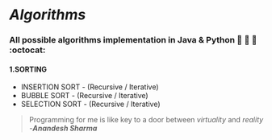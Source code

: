 # *Algorithms*
### All possible algorithms implementation in Java & Python :tada: :rocket: :metal: :octocat:

#### 1.SORTING
* INSERTION SORT - (Recursive / Iterative)
* BUBBLE SORT - (Recursive / Iterative)
* SELECTION SORT - (Recursive / Iterative)
>Programming for me is like key to a door between *virtuality* and *reality* <br> 
*-**Anandesh Sharma***

